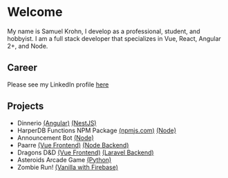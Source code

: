 # Welcome

My name is Samuel Krohn, I develop as a professional, student, and hobbyist. I am a full stack developer that specializes in Vue, React, Angular 2+, and Node.

## Career
Please see my LinkedIn profile [here](https://www.linkedin.com/in/samkrohn/)

## Projects
- Dinnerio [(Angular)](https://github.com/SamgeeGamwise/dinnerio-angular) [(NestJS)](https://github.com/SamgeeGamwise/dinnerio)
- HarperDB Functions NPM Package [(npmjs.com)](https://www.npmjs.com/package/hdb-functions) [(Node)](https://github.com/SamgeeGamwise/harperdb-functions)
- Announcement Bot [(Node)](https://github.com/bubbzDotDev/bot-dashboard-backend)
- Paarre [(Vue Frontend)](https://github.com/SamgeeGamwise/paarre) [(Node Backend)](https://github.com/SamgeeGamwise/paarre-backend)
- Dragons D&D [(Vue Frontend)](https://github.com/SamgeeGamwise/dragons_laravel) [(Laravel Backend)](https://github.com/SamgeeGamwise/dragons_backend)
- Asteroids Arcade Game [(Python)](https://github.com/SamgeeGamwise/asteroids)
- Zombie Run! [(Vanilla with Firebase)](http://zombierun.s3-website-us-west-2.amazonaws.com/)
